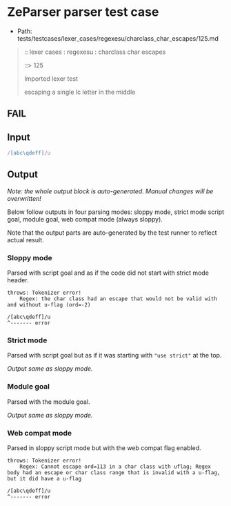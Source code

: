 # ZeParser parser test case

- Path: tests/testcases/lexer_cases/regexesu/charclass_char_escapes/125.md

> :: lexer cases : regexesu : charclass char escapes
>
> ::> 125
>
> Imported lexer test
>
> escaping a single lc letter in the middle

## FAIL

## Input

`````js
/[abc\qdeff]/u
`````

## Output

_Note: the whole output block is auto-generated. Manual changes will be overwritten!_

Below follow outputs in four parsing modes: sloppy mode, strict mode script goal, module goal, web compat mode (always sloppy).

Note that the output parts are auto-generated by the test runner to reflect actual result.

### Sloppy mode

Parsed with script goal and as if the code did not start with strict mode header.

`````
throws: Tokenizer error!
    Regex: the char class had an escape that would not be valid with and without u-flag (ord=-2)

/[abc\qdeff]/u
^------- error
`````

### Strict mode

Parsed with script goal but as if it was starting with `"use strict"` at the top.

_Output same as sloppy mode._

### Module goal

Parsed with the module goal.

_Output same as sloppy mode._

### Web compat mode

Parsed in sloppy script mode but with the web compat flag enabled.

`````
throws: Tokenizer error!
    Regex: Cannot escape ord=113 in a char class with uflag; Regex body had an escape or char class range that is invalid with a u-flag, but it did have a u-flag

/[abc\qdeff]/u
^------- error
`````

